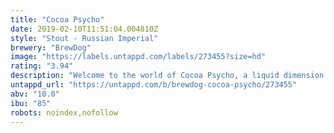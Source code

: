 ```yaml
---
title: "Cocoa Psycho"
date: 2019-02-10T11:51:04.004810Z
style: "Stout - Russian Imperial"
brewery: "BrewDog"
image: "https://labels.untappd.com/labels/273455?size=hd"
rating: "3.94"
description: "Welcome to the world of Cocoa Psycho, a liquid dimension where pure indulgence reigns.  This Imperial Stout borrows from the voluptuary decadence of 18th Century Russia, with its extravagantly smooth blend of crushed coffee beans, cacao nibs and dark malts.  Dig past the infusions of vanilla pods and toasted oak chips and eventually you’ll come face to face with the madness required to make this beer: a kind of depraved logic that would make Rasputin himself proud.  To fully unleash the aromas and bittersweet luxury of this stout we recommend drinking it from a stemmed beer glass before taking a sledgehammer to a Faberge egg.  Malts: Extra Pale, Wheat, Cara, Smoked, Black and Roasted Barley  Hops: Cascade, Fuggles and Goldings"
untappd_url: "https://untappd.com/b/brewdog-cocoa-psycho/273455"
abv: "10.0"
ibu: "85"
robots: noindex,nofollow
---
```

